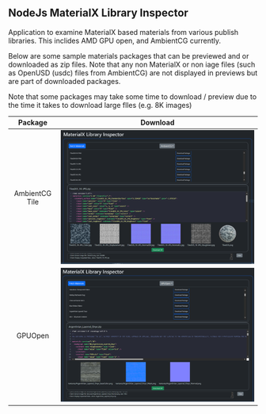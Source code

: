 ## NodeJs MaterialX Library Inspector

Application to examine MaterialX based materials from various publish libraries.
This inclides AMD GPU open, and AmbientCG currently.

Below are some sample materials packages that can be previewed and or downloaded as 
zip files. Note that any non MaterialX or non iage files (such as OpenUSD (usdc) files from AmbientCG) are not displayed in previews but are part of downloaded packages.

Note that some packages may take some time to download / preview due to the time it takes to download large flles (e.g. 8K images) 

| Package | Download |
| :--: | :--: |
| AmbientCG Tile |  <img src="https://github.com/kwokcb/materialxWeb/blob/main/nodejs/materialxLibraryInspector/public/images/ambientCg_download_2.png?raw=true" width=100%> |
| GPUOpen  |  <img src="https://github.com/kwokcb/materialxWeb/blob/main/nodejs/materialxLibraryInspector/public/images/gpuOpen_download_1.png?raw=true" width=100%> |

